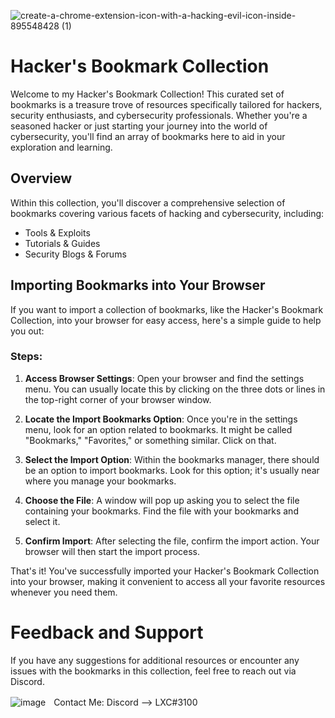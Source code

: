 
![create-a-chrome-extension-icon-with-a-hacking-evil-icon-inside-895548428 (1)](https://github.com/Hacking-Notes/Bookmarks/assets/118412415/5f06eacb-b44f-4011-9e2e-acd0b59f4255)

# Hacker's Bookmark Collection

Welcome to my Hacker's Bookmark Collection! This curated set of bookmarks is a treasure trove of resources specifically tailored for hackers, security enthusiasts, and cybersecurity professionals. Whether you're a seasoned hacker or just starting your journey into the world of cybersecurity, you'll find an array of bookmarks here to aid in your exploration and learning.

## Overview

Within this collection, you'll discover a comprehensive selection of bookmarks covering various facets of hacking and cybersecurity, including:

- Tools & Exploits
- Tutorials & Guides
- Security Blogs & Forums

## Importing Bookmarks into Your Browser

If you want to import a collection of bookmarks, like the Hacker's Bookmark Collection, into your browser for easy access, here's a simple guide to help you out:

### Steps:

1. **Access Browser Settings**: Open your browser and find the settings menu. You can usually locate this by clicking on the three dots or lines in the top-right corner of your browser window.

2. **Locate the Import Bookmarks Option**: Once you're in the settings menu, look for an option related to bookmarks. It might be called "Bookmarks," "Favorites," or something similar. Click on that.

3. **Select the Import Option**: Within the bookmarks manager, there should be an option to import bookmarks. Look for this option; it's usually near where you manage your bookmarks.

4. **Choose the File**: A window will pop up asking you to select the file containing your bookmarks. Find the file with your bookmarks and select it.

5. **Confirm Import**: After selecting the file, confirm the import action. Your browser will then start the import process.


That's it! You've successfully imported your Hacker's Bookmark Collection into your browser, making it convenient to access all your favorite resources whenever you need them.

# Feedback and Support

If you have any suggestions for additional resources or encounter any issues with the bookmarks in this collection, feel free to reach out via Discord.

![image](https://external-content.duckduckgo.com/iu/?u=https%3A%2F%2Fwww.net-model.com%2Fimg%2Flogo-discord.png&f=1&nofb=1&ipt=0b347aa70a05f91f4015e7e1049581eba2f397f35b8f27ebb18ae2190210f8ea&ipo=images)ㅤContact Me: Discord --> LXC#3100
